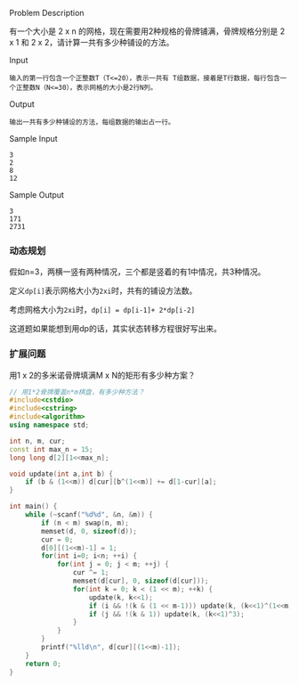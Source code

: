 Problem Description

有一个大小是 2 x n 的网格，现在需要用2种规格的骨牌铺满，骨牌规格分别是 2 x 1 和 2 x 2，请计算一共有多少种铺设的方法。

Input

```
输入的第一行包含一个正整数T（T<=20），表示一共有 T组数据，接着是T行数据，每行包含一个正整数N（N<=30），表示网格的大小是2行N列。
```

Output

```
输出一共有多少种铺设的方法，每组数据的输出占一行。
```

Sample Input

```
3
2
8
12
```

Sample Output

```
3
171
2731
```



### 动态规划

假如n=3，两横一竖有两种情况，三个都是竖着的有1中情况，共3种情况。

定义`dp[i]`表示网格大小为`2xi`时，共有的铺设方法数。

考虑网格大小为`2xi`时，`dp[i] = dp[i-1]+ 2*dp[i-2]`

这道题如果能想到用dp的话，其实状态转移方程很好写出来。



### 扩展问题

用1 x 2的多米诺骨牌填满M x N的矩形有多少种方案？

```cpp
// 用1*2骨牌覆盖n*m棋盘，有多少种方法？ 
#include<cstdio>
#include<cstring>
#include<algorithm>
using namespace std;

int n, m, cur;
const int max_n = 15;
long long d[2][1<<max_n];

void update(int a,int b) {
	if (b & (1<<m)) d[cur][b^(1<<m)] += d[1-cur][a];
}

int main() {	
    while (~scanf("%d%d", &n, &m)) {
        if (n < m) swap(n, m);
        memset(d, 0, sizeof(d));
        cur = 0;
        d[0][(1<<m)-1] = 1;
        for(int i=0; i<n; ++i) {
            for(int j = 0; j < m; ++j) {
                cur ^= 1;
                memset(d[cur], 0, sizeof(d[cur]));
                for(int k = 0; k < (1 << m); ++k) {
                    update(k, k<<1);
                    if (i && !(k & (1 << m-1))) update(k, (k<<1)^(1<<m)^1);
                    if (j && !(k & 1)) update(k, (k<<1)^3);
                }
            }
        }
        printf("%lld\n", d[cur][(1<<m)-1]);
    }
    return 0;
}
```

